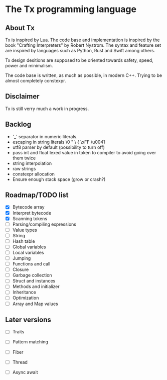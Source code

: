 # The Tx programming language

<!-- [![ci](https://github.com/thmxv/tx-lang/actions/workflows/ci.yml/badge.svg)](https://github.com/thmxv/tx-lang) -->
<!-- [![codecov](https://codecov.io/gh/thmxv/tx-lang/branch/main/graph/badge.svg)](https://codecov.io/gh/thmxv/tx-lang) -->
<!-- [![Language grade: C++](https://img.shields.io/lgtm/grade/cpp/github/thmxv/tx-lang)](https://lgtm.com/projects/g/thmxv/tx-lang/context:cpp) -->
<!-- [![CodeQL](https://github.com/thmxv/tx-lang/actions/workflows/codeql-analysis.yml/badge.svg)](https://github.com/thmxv/tx-lang/actions/workflows/codeql-analysis.yml) -->

## About Tx

Tx is inspired by Lua. The code base and implementation is inspired by the 
book "Crafting Interpreters" by Robert Nystrom. The syntax and feature set
are inspired by languages such as Python, Rust and Swift among others.

Tx design desitions are supposed to be oriented towards safety, speed, power 
and minimalism.

The code base is written, as much as possible, in modern C++. Trying to be 
almost completely constexpr.

## Disclaimer

Tx is still verry much a work in progress.

## Backlog

- '_' separator in numeric literals.
- escaping in string literals \0 \" \\ \{ \xFF \u0041
- utf8 parser by default (possibility to turn off)
- pass int and float lexed value in token to compiler to avoid going over them twice
- string interpolation
- raw strings
- constexpr allocation
- Ensure enough stack space (grow or crash?)

## Roadmap/TODO list

- [X] Bytecode array
- [X] Interpret bytecode
- [X] Scanning tokens
- [ ] Parsing/compiling expressions
- [ ] Value types
- [ ] String
- [ ] Hash table
- [ ] Global variables
- [ ] Local variables
- [ ] Jumping
- [ ] Functions and call
- [ ] Closure
- [ ] Garbage collection
- [ ] Struct and instances
- [ ] Methods and initializer
- [ ] Inheritance
- [ ] Optimization
- [ ] Array and Map values

## Later versions
- [ ] Traits
- [ ] Pattern matching
- [ ] Fiber
- [ ] Thread
- [ ] Async await

